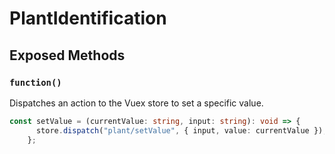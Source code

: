 # PlantIdentification

## Exposed Methods

### `function()`
Dispatches an action to the Vuex store to set a specific value.

```ts
const setValue = (currentValue: string, input: string): void => {
      store.dispatch("plant/setValue", { input, value: currentValue });
    };
```
